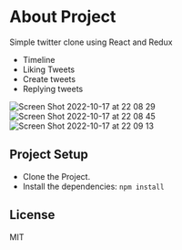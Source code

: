 # About Project
Simple twitter clone using React and Redux
* Timeline
* Liking Tweets
* Create tweets
* Replying tweets

![Screen Shot 2022-10-17 at 22 08 29](https://user-images.githubusercontent.com/28916201/196334087-848d6f8f-9623-4c6e-913e-15d32fc17f8e.png)
![Screen Shot 2022-10-17 at 22 08 45](https://user-images.githubusercontent.com/28916201/196334120-f99ceb38-e5cb-4fb7-8ef3-a5c8fc4efe87.png)
![Screen Shot 2022-10-17 at 22 09 13](https://user-images.githubusercontent.com/28916201/196334230-f6bb1021-02b6-4710-8634-93b24b01da85.png)

## Project Setup

- Clone the Project.
- Install the dependencies: `npm install`

## License

MIT
